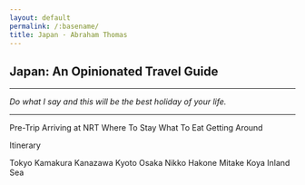 ```yaml
---
layout: default
permalink: /:basename/
title: Japan · Abraham Thomas
---
```

## Japan: An Opinionated Travel Guide

----

*Do what I say and this will be the best holiday of your life.*

----


Pre-Trip
Arriving at NRT
Where To Stay
What To Eat
Getting Around

Itinerary

Tokyo
Kamakura
Kanazawa
Kyoto
Osaka
Nikko
Hakone
Mitake
Koya
Inland Sea


